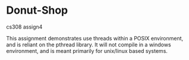 # Donut-Shop
cs308 assign4

This assignment demonstrates use threads within a POSIX 
environment, and is reliant on the pthread library. It will 
not compile in a windows environment, and is meant primarily
for unix/linux based systems.
